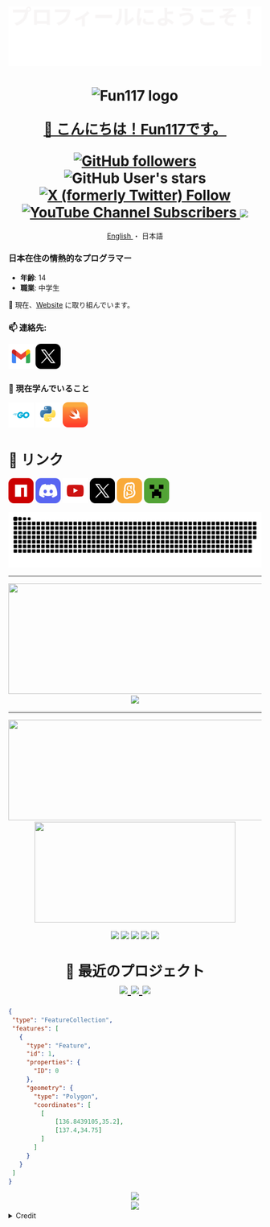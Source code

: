 [npm-img]: ../assets/icons/npm.png
[discord-img]: ../assets/icons/discord.png
[youtube-img]: ../assets/icons/youtube.png
[twitter-img]: ../assets/icons/twitter.png

[gmail-img]: ../assets/icons/gmail.png
[go-img]: ../assets/icons/go.png
[python-img]: ../assets/icons/python.png
[swift-img]: ../assets/icons/swift.png
[scratch-img]: ../assets/icons/scratch.png
[minecraft-img]: ../assets/icons/minecraft.png

<div align="center">
  <img src="../assets/svg/welcome.ja.svg" alt="Welcome"/>
</div>
<h1 align="center">
  <img src="https://avatars.githubusercontent.com/u/141471450?s=400&u=d41619c3703941f545528e6928c3e5cdf64f327e&v=4" alt="Fun117 logo" width="96px"/>
  
  [👋 こんにちは！Fun117です。](https://fun117.dev)
  
  <div>
    <a href="https://github.com/Fun117?tab=followers">
      <img alt="GitHub followers" src="https://img.shields.io/github/followers/fun117">
    </a>
    <img alt="GitHub User's stars" src="https://img.shields.io/github/stars/fun117">
    <a href="https://twitter.com/Fun_117">
      <img alt="X (formerly Twitter) Follow" src="https://img.shields.io/twitter/follow/Fun_117">
    </a>
    <a href="https://www.youtube.com/channel/UCT34DhsVlYoyV8Y4c-MTTrQ">
      <img alt="YouTube Channel Subscribers" src="https://img.shields.io/youtube/channel/subscribers/UCT34DhsVlYoyV8Y4c-MTTrQ">
    </a>
    <a>
      <img src="https://komarev.com/ghpvc/?username=fun117&color=blue" />
    </a>
  </div>
</h1>

<div align="center">
  <a href="../README.md">
    English
  </a>
  ・
  <a>
    日本語
  </a>
</div>

### 日本在住の情熱的なプログラマー

- **年齢**: 14
- **職業**: 中学生

🔭 現在、[Website](https://github.com/selcold/scratch-building) に取り組んでいます。

### 📫 連絡先:

[![Email][gmail-img]](mailto:fun117.kun@gmail.com)
[![Twitter(x)][twitter-img]](https://twitter.com/Fun_117)

### 🌱 現在学んでいること

[![Go][go-img]](https://go.dev/)
[![Python][python-img]](https://www.python.org/)
[![Swift][swift-img]](https://www.swift.org/)

# 🔗 リンク

[![NPM][npm-img]](https://www.npmjs.com/~fun117)
[![Discord][discord-img]](https://discord.com/users/990984460365365258)
[![Youtube][youtube-img]](https://www.youtube.com/channel/UCT34DhsVlYoyV8Y4c-MTTrQ)
[![Twitter(x)][twitter-img]](https://twitter.com/Fun_117)
[![Scratch][scratch-img]](https://scratch.mit.edu/users/Fun_117/)
[![Minecraft][minecraft-img]](https://ja.namemc.com/profile/Fun117.1)

<p align="center">
  <picture>
    <source
      srcset="../assets/svg/github-contribution-grid-snake-dark.svg"
      media="(prefers-color-scheme: dark)"
    />
    <source
      srcset="../assets/svg/github-contribution-grid-snake.svg"
      media="(prefers-color-scheme: light), (prefers-color-scheme: no-preference)"
    />
    <img src="../assets/svg/github-contribution-grid-snake.svg" />
  </picture>
</p>

---

<p align="center">
  <picture>
    <source
      srcset="https://github-readme-streak-stats.herokuapp.com?user=Fun117&hide_border=true&border_radius=5&card_width=800&theme=github-dark-blue&locale=ja"
      media="(prefers-color-scheme: dark)"
    />
    <source
      srcset="https://github-readme-streak-stats.herokuapp.com?user=Fun117&hide_border=true&border_radius=5&card_width=800&locale=ja"
      media="(prefers-color-scheme: light), (prefers-color-scheme: no-preference)"
    />
    <img width="800" height="220" src="https://github-readme-streak-stats.herokuapp.com?user=Fun117&hide_border=true&border_radius=5&card_width=800&locale=ja" />
  </picture>

  <picture>
    <source
      srcset="https://github-profile-trophy.vercel.app/?username=fun117&theme=algolia&row=1&margin-w=20&no-bg=true&no-frame=true&locale=ja"
      media="(prefers-color-scheme: dark)"
    />
    <source
      srcset="https://github-profile-trophy.vercel.app/?username=fun117&theme=flat&row=1&margin-w=20&no-bg=true&no-frame=true&locale=ja"
      media="(prefers-color-scheme: light), (prefers-color-scheme: no-preference)"
    />
    <img src="https://github-profile-trophy.vercel.app/?username=fun117&theme=flat&row=1&margin-w=20&no-bg=true&no-frame=true&locale=ja" />
  </picture>
</p>

---

<p align="center">
  <img width="600" height="200" src="https://github-readme-stats.vercel.app/api?username=Fun117&show_icons=true&theme=github_dark&locale=ja">
  <img width="400" height="200" src="https://github-readme-stats.vercel.app/api/top-langs/?username=Fun117&size_weight=0.15&count_weight=0.5&layout=compact&theme=github_dark&locale=ja">
</p>

<p align="center">
  <picture>
    <source
      srcset="https://github-profile-summary-cards.vercel.app/api/cards/profile-details?username=fun117&theme=github_dark"
      media="(prefers-color-scheme: dark)"
    />
    <source
      srcset="https://github-profile-summary-cards.vercel.app/api/cards/profile-details?username=fun117"
      media="(prefers-color-scheme: light), (prefers-color-scheme: no-preference)"
    />
    <img src="https://github-profile-summary-cards.vercel.app/api/cards/profile-details?username=fun117" />
  </picture>

  <picture>
    <source
      srcset="https://github-profile-summary-cards.vercel.app/api/cards/repos-per-language?username=fun117&theme=github_dark"
      media="(prefers-color-scheme: dark)"
    />
    <source
      srcset="https://github-profile-summary-cards.vercel.app/api/cards/repos-per-language?username=fun117"
      media="(prefers-color-scheme: light), (prefers-color-scheme: no-preference)"
    />
    <img src="https://github-profile-summary-cards.vercel.app/api/cards/repos-per-language?username=fun117" />
  </picture>

  <picture>
    <source
      srcset="https://github-profile-summary-cards.vercel.app/api/cards/most-commit-language?username=fun117&theme=github_dark"
      media="(prefers-color-scheme: dark)"
    />
    <source
      srcset="https://github-profile-summary-cards.vercel.app/api/cards/most-commit-language?username=fun117"
      media="(prefers-color-scheme: light), (prefers-color-scheme: no-preference)"
    />
    <img src="https://github-profile-summary-cards.vercel.app/api/cards/most-commit-language?username=fun117" />
  </picture>

  <picture>
    <source
      srcset="https://github-profile-summary-cards.vercel.app/api/cards/stats?username=fun117&theme=github_dark"
      media="(prefers-color-scheme: dark)"
    />
    <source
      srcset="https://github-profile-summary-cards.vercel.app/api/cards/stats?username=fun117"
      media="(prefers-color-scheme: light), (prefers-color-scheme: no-preference)"
    />
    <img src="https://github-profile-summary-cards.vercel.app/api/cards/stats?username=fun117" />
  </picture>

  <picture>
    <source
      srcset="https://github-profile-summary-cards.vercel.app/api/cards/productive-time?username=fun117&utcOffset=9&theme=github_dark"
      media="(prefers-color-scheme: dark)"
    />
    <source
      srcset="https://github-profile-summary-cards.vercel.app/api/cards/productive-time?username=fun117&utcOffset=9"
      media="(prefers-color-scheme: light), (prefers-color-scheme: no-preference)"
    />
    <img src="https://github-profile-summary-cards.vercel.app/api/cards/productive-time?username=fun117&utcOffset=9" />
  </picture>
</p>

<h1 align="center">
  🚀 最近のプロジェクト
  <div align="center">
    <a href="https://github.com/Fun117/nextjs-base-template">
      <picture>
        <source
          srcset="https://github-readme-stats.vercel.app/api/pin/?username=fun117&locale=ja&repo=nextjs-base-template&theme=github_dark"
          media="(prefers-color-scheme: dark)"
        />
        <source
          srcset="https://github-readme-stats.vercel.app/api/pin/?username=fun117&locale=ja&repo=nextjs-base-template"
          media="(prefers-color-scheme: light), (prefers-color-scheme: no-preference)"
        />
        <img src="https://github-readme-stats.vercel.app/api/pin/?username=fun117&locale=ja&repo=nextjs-base-template" />
      </picture>
    </a>
    <a href="https://github.com/selcold/scratch-building">
      <picture>
        <source
          srcset="https://github-readme-stats.vercel.app/api/pin/?username=selcold&locale=ja&repo=scratch-building&theme=github_dark"
          media="(prefers-color-scheme: dark)"
        />
        <source
          srcset="https://github-readme-stats.vercel.app/api/pin/?username=selcold&locale=ja&repo=scratch-building"
          media="(prefers-color-scheme: light), (prefers-color-scheme: no-preference)"
        />
        <img src="https://github-readme-stats.vercel.app/api/pin/?username=selcold&locale=ja&repo=scratch-building" />
      </picture>
    </a>
    <a href="https://github.com/Fun117/scratch-auth-react">
      <picture>
        <source
          srcset="https://github-readme-stats.vercel.app/api/pin/?username=fun117&locale=ja&repo=scratch-auth-react&theme=github_dark"
          media="(prefers-color-scheme: dark)"
        />
        <source
          srcset="https://github-readme-stats.vercel.app/api/pin/?username=fun117&locale=ja&repo=scratch-auth-react"
          media="(prefers-color-scheme: light), (prefers-color-scheme: no-preference)"
        />
        <img src="https://github-readme-stats.vercel.app/api/pin/?username=fun117&locale=ja&repo=scratch-auth-react" />
      </picture>
    </a>
  </div>
</h1>

<!-- 日本, 愛知 - My Home-->
```geojson
{
 "type": "FeatureCollection",
 "features": [
   {
     "type": "Feature",
     "id": 1,
     "properties": {
       "ID": 0
     },
     "geometry": {
       "type": "Polygon",
       "coordinates": [
         [
             [136.8439105,35.2],
             [137.4,34.75]
         ]
       ]
     }
   }
 ]
}
```

<div align="center">
  <img src="https://profile-counter.glitch.me/fun117/count.svg" />
</div>
<div align="center">
  <img src="https://komarev.com/ghpvc/?username=fun117&color=blue" />
</div>

<details>
  <summary>Credit</summary>
  <div>
    <a href="https://github.com/BEPb/">BEPb</a>
  </div>
</details>
